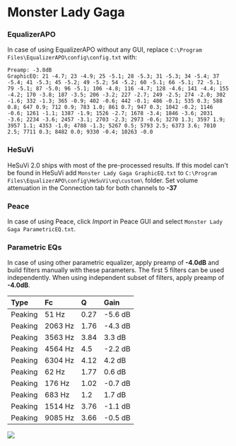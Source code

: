 # Monster Lady Gaga

### EqualizerAPO
In case of using EqualizerAPO without any GUI, replace `C:\Program Files\EqualizerAPO\config\config.txt`
with:
```
Preamp: -3.8dB
GraphicEQ: 21 -4.7; 23 -4.9; 25 -5.1; 28 -5.3; 31 -5.3; 34 -5.4; 37 -5.4; 41 -5.3; 45 -5.2; 49 -5.2; 54 -5.2; 60 -5.1; 66 -5.1; 72 -5.1; 79 -5.1; 87 -5.0; 96 -5.1; 106 -4.8; 116 -4.7; 128 -4.6; 141 -4.4; 155 -4.2; 170 -3.8; 187 -3.5; 206 -3.2; 227 -2.7; 249 -2.5; 274 -2.0; 302 -1.6; 332 -1.3; 365 -0.9; 402 -0.6; 442 -0.1; 486 -0.1; 535 0.3; 588 0.8; 647 0.9; 712 0.9; 783 1.0; 861 0.7; 947 0.3; 1042 -0.2; 1146 -0.6; 1261 -1.1; 1387 -1.9; 1526 -2.7; 1678 -3.4; 1846 -3.6; 2031 -3.6; 2234 -3.6; 2457 -3.1; 2703 -2.3; 2973 -0.6; 3270 1.3; 3597 1.9; 3957 1.1; 4353 -1.0; 4788 -1.3; 5267 0.5; 5793 2.5; 6373 3.6; 7010 2.5; 7711 0.3; 8482 0.0; 9330 -0.4; 10263 -0.0
```

### HeSuVi
HeSuVi 2.0 ships with most of the pre-processed results. If this model can't be found in HeSuVi add
`Monster Lady Gaga GraphicEQ.txt` to `C:\Program Files\EqualizerAPO\config\HeSuVi\eq\custom\` folder.
Set volume attenuation in the Connection tab for both channels to **-37**

### Peace
In case of using Peace, click *Import* in Peace GUI and select `Monster Lady Gaga ParametricEQ.txt`.

### Parametric EQs
In case of using other parametric equalizer, apply preamp of **-4.0dB** and build filters manually
with these parameters. The first 5 filters can be used independently.
When using independent subset of filters, apply preamp of **-4.0dB**.

| Type    | Fc      |    Q | Gain    |
|:--------|:--------|:-----|:--------|
| Peaking | 51 Hz   | 0.27 | -5.6 dB |
| Peaking | 2063 Hz | 1.76 | -4.3 dB |
| Peaking | 3563 Hz | 3.84 | 3.3 dB  |
| Peaking | 4564 Hz | 4.5  | -2.2 dB |
| Peaking | 6304 Hz | 4.12 | 4.2 dB  |
| Peaking | 62 Hz   | 1.77 | 0.6 dB  |
| Peaking | 176 Hz  | 1.02 | -0.7 dB |
| Peaking | 683 Hz  | 1.2  | 1.7 dB  |
| Peaking | 1514 Hz | 3.76 | -1.1 dB |
| Peaking | 9085 Hz | 3.66 | -0.5 dB |

![](https://raw.githubusercontent.com/jaakkopasanen/AutoEq/master/results/innerfidelity/sbaf-serious/Monster%20Lady%20Gaga/Monster%20Lady%20Gaga.png)